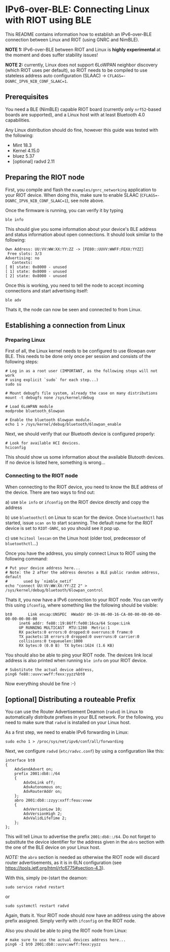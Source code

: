 # IPv6-over-BLE: Connecting Linux with RIOT using BLE

This README contains information how to establish an IPv6-over-BLE connection
between Linux and RIOT (using GNRC and NimBLE).

**NOTE 1:** IPv6-over-BLE between RIOT and Linux is **highly experimental** at the moment and does suffer stability issues!

**NOTE 2:** currently, Linux does not support 6LoWPAN neighbor discovery (which
RIOT uses per default), so RIOT needs to be compiled to use stateless address
auto configuration (SLAAC) -> `CFLAGS=-DGNRC_IPV6_NIB_CONF_SLAAC=1`.

## Prerequisites

You need a BLE (NimBLE) capable RIOT board (currently only `nrf52`-based boards
are supported), and a Linux host with at least Bluetooth 4.0 capabilities.

Any Linux distribution should do fine, however this guide was tested with the
following:
- Mint 18.3
- Kernel 4.15.0
- bluez 5.37
- [optional] radvd 2.11


## Preparing the RIOT node

First, you compile and flash the `examples/gnrc_networking` application to your
RIOT device. When doing this, make sure to enable SLAAC
(`CFLAGS=-DGNRC_IPV6_NIB_CONF_SLAAC=1`), see note above.

Once the firmware is running, you can verify it by typing

    ble info

This should give you some information about your device's BLE address and
status information about open connections. It should look similar to the
following:

    Own Address: UU:VV:WW:XX:YY:ZZ -> [FE80::UUVV:WWFF:FEXX:YYZZ]
     Free slots: 3/3
    Advertising: no
       Contexts:
    [ 0] state: 0x8000 - unused
    [ 1] state: 0x8000 - unused
    [ 2] state: 0x8000 - unused

Once this is working, you need to tell the node to accept incoming connections
and start advertising itself:

    ble adv

Thats it, the node can now be seen and connected to from Linux.


## Establishing a connection from Linux

### Preparing Linux

First of all, the Linux kernel needs to be configured to use 6lowpan over BLE.
This needs to be done only once per session and consists of the following steps:

    # Log in as a root user (IMPORTANT, as the following steps will not work
    # using explicit `sudo` for each step...)
    sudo su

    # Mount debugfs file system, already the case on many distributions
    mount -t debugfs none /sys/kernel/debug

    # Load 6LoWPAN module
    modprobe bluetooth_6lowpan

    # Enable the bluetooth 6lowpan module.
    echo 1 > /sys/kernel/debug/bluetooth/6lowpan_enable

Next, we should verify that our Bluetooth device is configured properly:

    # Look for available HCI devices.
    hciconfig

This should show us some information about the available Blutooth devices. If no
device is listed here, something is wrong...


### Connecting to the RIOT node

When connecting to the RIOT device, you need to know the BLE address of the
device. There are two ways to find out:

a) use `ble info` or `ifconfig` on the RIOT device directly and copy the address

b) use `bluetoothctl` on Linux to scan for the device. Once `bluetoothctl` has
   started, issue `scan on` to start scanning. The default name for the RIOT
   device is set to `RIOT-GNRC`, so you should see it pop up.

c) use `hcitool lescan` on the Linux host (older tool, predecessor of
   `bluetoothctl`...)

Once you have the address, you simply connect Linux to RIOT using the following
command:

    # Put your device address here...
    # Note: the 2 after the address denotes a BLE public random address, default
    #       used by `nimble_netif`
    echo "connect UU:VV:WW:XX:YY:ZZ 2" > /sys/kernel/debug/bluetooth/6lowpan_control

Thats it, you now have a IPv6 connection to your RIOT node. You can verify this
using `ifconfig`, where something like the following should be visible:

    bt0       Link encap:UNSPEC  HWaddr 00-19-86-00-16-CA-00-00-00-00-00-00-00-00-00-00
          inet6 addr: fe80::19:86ff:fe00:16ca/64 Scope:Link
          UP RUNNING MULTICAST  MTU:1280  Metric:1
          RX packets:0 errors:0 dropped:0 overruns:0 frame:0
          TX packets:18 errors:0 dropped:0 overruns:0 carrier:0
          collisions:0 txqueuelen:1000
          RX bytes:0 (0.0 B)  TX bytes:1624 (1.6 KB)

You should also be able to ping your RIOT node. The devices link local address
is also printed when running `ble info` on your RIOT device.

    # Substitute the actual device address,
    ping6 fe80::uuvv:wwff:fexx:yyzz%bt0

Now everything should be fine :-)


## [optional] Distributing a routeable Prefix

You can use the Router Advertisement Deamon (`radvd`) in Linux to automatically
distribute prefixes in your BLE network. For the following, you need to make
sure that `radvd` is installed on your Linux host.

As a first step, we need to enable IPv6 forwarding in Linux:

    sudo echo 1 > /proc/sys/net/ipv6/conf/all/forwarding

Next, we configure `radvd` (`etc/radvc.conf`) by using a configuration like
this:

    interface bt0
    {
        AdvSendAdvert on;
        prefix 2001:db8::/64
        {
            AdvOnLink off;
            AdvAutonomous on;
            AdvRouterAddr on;
        };
        abro 2001:db8::zzyy:xxff:feuu:vvww
        {
            AdvVersionLow 10;
            AdvVersionHigh 2;
            AdvValidLifeTime 2;
        };
    };

This will tell Linux to advertise the prefix `2001:db8::/64`. Do not forget to
substitute the device identifier for the address given in the `abro` section
with the one of the BLE device on your Linux host.

*NOTE:* the `abro` section is needed as otherwise the RIOT node will discard
router advertisements, as it is in 6LN configuration
(see https://tools.ietf.org/html/rfc6775#section-4.3).

With this, simply (re-)start the deamon:

    sudo service radvd restart

or

    sudo systemctl restart radvd

Again, thats it. Your RIOT node should now have an address using the above
prefix assigned. Simply verify with `ifconfig` on the RIOT node.

Also you should be able to ping the RIOT node from Linux:

    # make sure to use the actual devices address here...
    ping6 -I bt0 2001:db8::uuvv:wwff:fexx:yyzz
